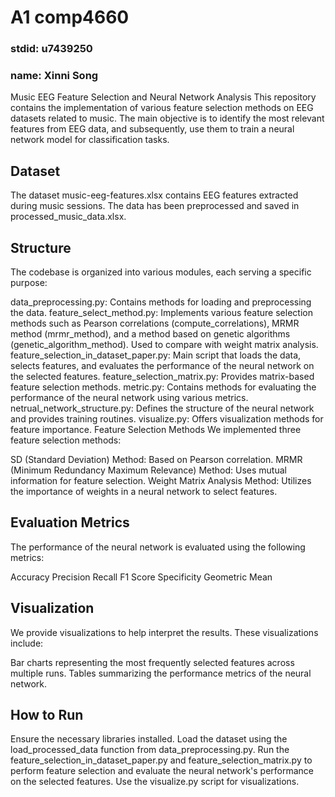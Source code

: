 # A1 comp4660
### stdid: u7439250
### name: Xinni Song
Music EEG Feature Selection and Neural Network Analysis
This repository contains the implementation of various feature selection methods on EEG datasets related to music. The main objective is to identify the most relevant features from EEG data, and subsequently, use them to train a neural network model for classification tasks.

## Dataset
The dataset music-eeg-features.xlsx contains EEG features extracted during music sessions. The data has been preprocessed and saved in processed_music_data.xlsx.

## Structure
The codebase is organized into various modules, each serving a specific purpose:

data_preprocessing.py: Contains methods for loading and preprocessing the data.
feature_select_method.py: Implements various feature selection methods such as Pearson correlations (compute_correlations), MRMR method (mrmr_method), and a method based on genetic algorithms (genetic_algorithm_method).
Used to compare with weight matrix analysis.
feature_selection_in_dataset_paper.py: Main script that loads the data, selects features, and evaluates the performance of the neural network on the selected features.
feature_selection_matrix.py: Provides matrix-based feature selection methods.
metric.py: Contains methods for evaluating the performance of the neural network using various metrics.
netrual_network_structure.py: Defines the structure of the neural network and provides training routines.
visualize.py: Offers visualization methods for feature importance.
Feature Selection Methods
We implemented three feature selection methods:

SD (Standard Deviation) Method: Based on Pearson correlation.
MRMR (Minimum Redundancy Maximum Relevance) Method: Uses mutual information for feature selection.
Weight Matrix Analysis Method: Utilizes the importance of weights in a neural network to select features.
## Evaluation Metrics
The performance of the neural network is evaluated using the following metrics:

Accuracy
Precision
Recall
F1 Score
Specificity
Geometric Mean
## Visualization
We provide visualizations to help interpret the results. These visualizations include:

Bar charts representing the most frequently selected features across multiple runs.
Tables summarizing the performance metrics of the neural network.

## How to Run
Ensure the necessary libraries installed.
Load the dataset using the load_processed_data function from data_preprocessing.py.
Run the feature_selection_in_dataset_paper.py and feature_selection_matrix.py to perform feature selection and evaluate the neural network's performance on the selected features.
Use the visualize.py script for visualizations.